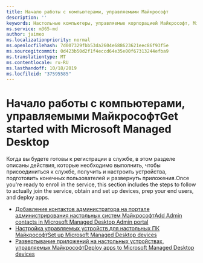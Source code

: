```yaml
---
title: Начало работы с компьютерами, управляемыми Майкрософт
description: ''
keywords: Настольные компьютеры, управляемые корпорацией Майкрософт, Microsoft 365, служба, документация
ms.service: m365-md
author: jaimeo
ms.localizationpriority: normal
ms.openlocfilehash: 7d007329fbb53da2604e688623621eec86f93f5e
ms.sourcegitcommit: 0d423b50d2f1f4eccd64e35e00f67313244efba9
ms.translationtype: MT
ms.contentlocale: ru-RU
ms.lasthandoff: 10/18/2019
ms.locfileid: "37595585"
---
```

# <a name="get-started-with-microsoft-managed-desktop"></a><span data-ttu-id="5650b-103">Начало работы с компьютерами, управляемыми Майкрософт</span><span class="sxs-lookup"><span data-stu-id="5650b-103">Get started with Microsoft Managed Desktop</span></span>

<span data-ttu-id="5650b-104">Когда вы будете готовы к регистрации в службе, в этом разделе описаны действия, которые необходимо выполнить, чтобы присоединиться к службе, получить и настроить устройства, подготовить конечных пользователей и развернуть приложения.</span><span class="sxs-lookup"><span data-stu-id="5650b-104">Once you're ready to enroll in the service, this section includes the steps to follow to actually join the service, obtain and set up devices, prep your end users, and deploy apps.</span></span>

- [<span data-ttu-id="5650b-105">Добавление контактов администратора на портале администрирования настольных систем Майкрософт</span><span class="sxs-lookup"><span data-stu-id="5650b-105">Add Admin contacts in Microsoft Managed Desktop Admin portal</span></span>](add-admin-contacts.md)
- [<span data-ttu-id="5650b-106">Настройка управляемых устройств для настольных ПК Майкрософт</span><span class="sxs-lookup"><span data-stu-id="5650b-106">Set up Microsoft Managed Desktop devices</span></span>](set-up-devices.md)
- [<span data-ttu-id="5650b-107">Развертывание приложений на настольных устройствах, управляемых Майкрософт</span><span class="sxs-lookup"><span data-stu-id="5650b-107">Deploy apps to Microsoft Managed Desktop devices</span></span>](deploy-apps.md)
